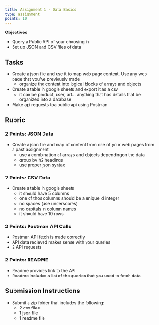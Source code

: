 ```yaml
---
title: Assignment 1 - Data Basics
type: assignment
points: 10
---
```


**Objectives**

- Query a Public API of your choosing in
- Set up JSON and CSV files of data

## Tasks

- Create a json file and use it to map web page content. Use any web page that you've previously made
  - organize the content into logical blocks of arrays and objects
- Create a table in google sheets and export it as a csv
  - it can be product, user, art... anything that has details that be organized into a database
- Make api requests toa public api using Postman

## Rubric

### 2 Points: JSON Data

- Create a json file and map of content from one of your web pages from a past assignment
  - use a combination of arrays and objects dependingon the data
  - group by h2 headings
  - use proper json syntax

### 2 Points: CSV Data

- Create a table in google sheets
  - it should have 5 columns
  - one of thos columns should be a unique id integer
  - no spaces (use underscores)
  - no capitals in column names
  - it should have 10 rows

### 2 Points: Postman API Calls

- Postman API fetch is made correctly
- API data recieved makes sense with your queries
- 2 API requests

### 2 Points: README

- Readme provides link to the API
- Readme includes a list of the queries that you used to fetch data

## Submission Instructions

- Submit a zip folder that includes the following:
  - 2 csv files
  - 1 json file
  - 1 readme file
